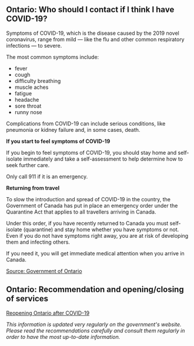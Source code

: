 ## Ontario: Who should I contact if I think I have COVID-19?

Symptoms of COVID-19, which is the disease caused by the 2019 novel coronavirus, range from mild — like the flu and other common respiratory infections — to severe.

The most common symptoms include:

- fever
- cough
- difficulty breathing
- muscle aches
- fatigue
- headache
- sore throat
- runny nose

Complications from COVID-19 can include serious conditions, like pneumonia or kidney failure and, in some cases, death.

**If you start to feel symptoms of COVID-19**

If you begin to feel symptoms of COVID-19, you should stay home and self-isolate immediately and take a self-assessment to help determine how to seek further care.

Only call 911 if it is an emergency.

**Returning from travel**

To slow the introduction and spread of COVID-19 in the country, the Government of Canada has put in place an emergency order under the Quarantine Act that applies to all travellers arriving in Canada.

Under this order, if you have recently returned to Canada you must self-isolate (quarantine) and stay home whether you have symptoms or not. Even if you do not have symptoms right away, you are at risk of developing them and infecting others.

If you need it, you will get immediate medical attention when you arrive in Canada.

[Source: Government of Ontario](https://www.ontario.ca/page/covid-19-stop-spread#section-0)

## Ontario: Recommendation and opening/closing of services

[Reopening Ontario after COVID-19](https://www.ontario.ca/page/reopening-ontario-after-covid-19)

_This information is updated very regularly on the government's website. Please read the recommendations carefully and consult them regularly in order to have the most up-to-date information._
